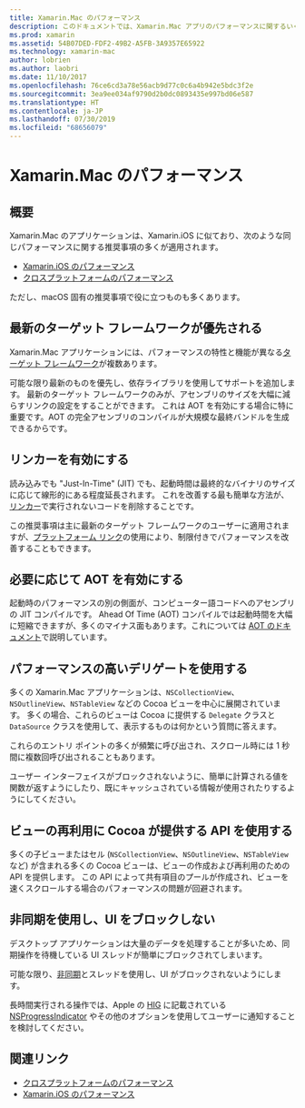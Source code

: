 ```yaml
---
title: Xamarin.Mac のパフォーマンス
description: このドキュメントでは、Xamarin.Mac アプリのパフォーマンスに関するいくつかの考慮事項について説明します。 最新のターゲット フレームワーク、リンカー、AOT、デリゲート、Cocoa API によるビューの再利用、非同期コードについて説明します。
ms.prod: xamarin
ms.assetid: 54B07DED-FDF2-49B2-A5FB-3A9357E65922
ms.technology: xamarin-mac
author: lobrien
ms.author: laobri
ms.date: 11/10/2017
ms.openlocfilehash: 76ce6cd3a78e56acb9d77c0c6a4b942e5bdc3f2e
ms.sourcegitcommit: 3ea9ee034af9790d2b0dc0893435e997bd06e587
ms.translationtype: HT
ms.contentlocale: ja-JP
ms.lasthandoff: 07/30/2019
ms.locfileid: "68656079"
---
```

# <a name="xamarinmac-performance"></a>Xamarin.Mac のパフォーマンス

## <a name="overview"></a>概要

Xamarin.Mac のアプリケーションは、Xamarin.iOS に似ており、次のような同じパフォーマンスに関する推奨事項の多くが適用されます。

- [Xamarin.iOS のパフォーマンス](~/ios/deploy-test/performance.md)
- [クロスプラットフォームのパフォーマンス](~/cross-platform/deploy-test/memory-perf-best-practices.md)

ただし、macOS 固有の推奨事項で役に立つものも多くあります。

## <a name="prefer-modern-target-framework"></a>最新のターゲット フレームワークが優先される

Xamarin.Mac アプリケーションには、パフォーマンスの特性と機能が異なる[ターゲット フレームワーク](~/mac/platform/target-framework.md)が複数あります。

可能な限り最新のものを優先し、依存ライブラリを使用してサポートを追加します。 最新のターゲット フレームワークのみが、アセンブリのサイズを大幅に減らすリンクの設定をすることができます。 これは AOT を有効にする場合に特に重要です。AOT の完全アセンブリのコンパイルが大規模な最終バンドルを生成できるからです。

## <a name="enable-the-linker"></a>リンカーを有効にする

読み込みでも "Just-In-Time" (JIT) でも、起動時間は最終的なバイナリのサイズに応じて線形的にある程度延長されます。 これを改善する最も簡単な方法が、[リンカー](~/mac/deploy-test/linker.md)で実行されないコードを削除することです。

この推奨事項は主に最新のターゲット フレームワークのユーザーに適用されますが、[プラットフォーム リンク](~/mac/deploy-test/linker.md)の使用により、制限付きでパフォーマンスを改善することもできます。

## <a name="enable-aot-when-appropriate"></a>必要に応じて AOT を有効にする

起動時のパフォーマンスの別の側面が、コンピューター語コードへのアセンブリの JIT コンパイルです。 Ahead Of Time (AOT) コンパイルでは起動時間を大幅に短縮できますが、多くのマイナス面もあります。これについては [AOT のドキュメント](~/mac/internals/aot.md)で説明しています。

## <a name="ensure-performant-delegates"></a>パフォーマンスの高いデリゲートを使用する

多くの Xamarin.Mac アプリケーションは、`NSCollectionView`、`NSOutlineView`、`NSTableView` などの Cocoa ビューを中心に展開されています。 多くの場合、これらのビューは Cocoa に提供する `Delegate` クラスと `DataSource` クラスを使用して、表示するものは何かという質問に答えます。

これらのエントリ ポイントの多くが頻繁に呼び出され、スクロール時には 1 秒間に複数回呼び出されることもあります。

ユーザー インターフェイスがブロックされないように、簡単に計算される値を関数が返すようにしたり、既にキャッシュされている情報が使用されたりするようにしてください。

## <a name="use-cocoa-provided-apis-for-reusing-views"></a>ビューの再利用に Cocoa が提供する API を使用する

多くの子ビューまたはセル (`NSCollectionView`、`NSOutlineView`、`NSTableView` など) が含まれる多くの Cocoa ビューは、ビューの作成および再利用のための API を提供します。 この API によって共有項目のプールが作成され、ビューを速くスクロールする場合のパフォーマンスの問題が回避されます。

## <a name="use-async-and-do-not-block-the-ui"></a>非同期を使用し、UI をブロックしない

デスクトップ アプリケーションは大量のデータを処理することが多いため、同期操作を待機している UI スレッドが簡単にブロックされてしまいます。

可能な限り、[非同期](~/cross-platform/platform/async.md)とスレッドを使用し、UI がブロックされないようにします。

長時間実行される操作では、Apple の [HIG](https://developer.apple.com/macos/human-interface-guidelines/indicators/progress-indicators/) に記載されている [NSProgressIndicator](https://docs.microsoft.com/samples/xamarin/mac-samples/progressbarexample) やその他のオプションを使用してユーザーに通知することを検討してください。


## <a name="related-links"></a>関連リンク

- [クロスプラットフォームのパフォーマンス](~/cross-platform/deploy-test/memory-perf-best-practices.md)
- [Xamarin.iOS のパフォーマンス](~/ios/deploy-test/performance.md)
